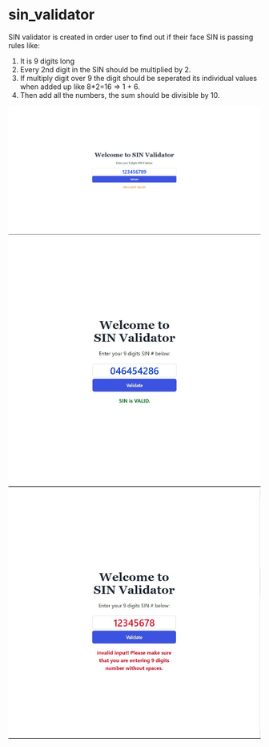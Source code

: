 # sin_validator
SIN validator is created in order user to find out if their face SIN is passing rules like:
1) It is 9 digits long
2) Every 2nd digit in the SIN should be multiplied by 2.
3) If multiply digit over 9 the digit should be seperated its individual values when added up like 8*2=16 => 1 + 6.
4) Then add all the numbers, the sum should be divisible by 10.

![sin validator](https://github.com/DenysPyshniuk/sin_validator/blob/master/dist/images/Sin%20validator.jpg?raw=true)
![sin is valid](https://github.com/DenysPyshniuk/sin_validator/blob/master/dist/images/Sin%20valid.jpg?raw=true)
![sin not valid](https://github.com/DenysPyshniuk/sin_validator/blob/master/dist/images/Wrong%20sin.jpg?raw=true)
